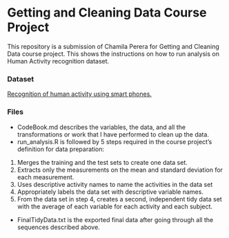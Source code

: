 # Getting and Cleaning Data Course Project
This repository is a submission of Chamila Perera for Getting and Cleaning Data course project. This shows the instructions on how to run analysis on Human Activity recognition dataset.

### Dataset
[Recognition of human activity using smart phones.](http://archive.ics.uci.edu/ml/datasets/Human+Activity+Recognition+Using+Smartphones/)

### Files
- CodeBook.md describes the variables, the data, and all the transformations or work that I have performed to clean up the data.
- run_analysis.R is followed by 5 steps required in the course project’s definition for data preparation:
1. Merges the training and the test sets to create one data set.
2. Extracts only the measurements on the mean and standard deviation for each measurement.
3. Uses descriptive activity names to name the activities in the data set
4. Appropriately labels the data set with descriptive variable names.
5. From the data set in step 4, creates a second, independent tidy data set with the average of each variable for each activity and each subject.
- FinalTidyData.txt is the exported final data after going through all the sequences described above.
